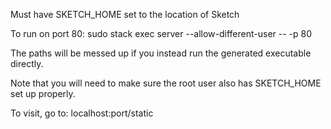 Must have SKETCH_HOME set to the location of Sketch

To run on port 80: sudo stack exec server --allow-different-user -- -p 80

The paths will be messed up if you instead run the generated executable directly.

Note that you will need to make sure the root user also has SKETCH_HOME set up properly.

To visit, go to: localhost:port/static